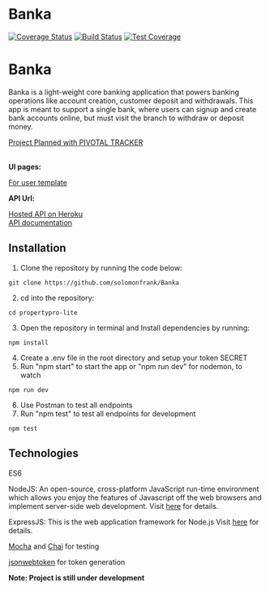 # Banka


[![Coverage Status](https://coveralls.io/repos/github/solomonfrank/UIs/badge.svg?branch=master)](https://coveralls.io/github/solomonfrank/UIs?branch=master)
[![Build Status](https://travis-ci.org/solomonfrank/Banka.svg?branch=develop)](https://travis-ci.org/solomonfrank/Banka)
[![Test Coverage](https://api.codeclimate.com/v1/badges/4f64cf77f364e5a76df5/test_coverage)](https://codeclimate.com/github/solomonfrank/UIs/test_coverage)


# Banka
Banka is a light-weight core banking application that powers banking operations like account
creation, customer deposit and withdrawals. This app is meant to support a single bank, where
users can signup and create bank accounts online, but must visit the branch to withdraw or
deposit money.


[Project Planned with PIVOTAL TRACKER](https://www.pivotaltracker.com/n/projects/2322743)

<br/><b>UI pages:</b>

[For user template](https://solomonfrank.github.io/Banka/)


<b>API Url:</b>

[Hosted API on Heroku](https://banka-api-app.herokuapp.com/)<br/>
[API documentation](https://banka-api-app.herokuapp.com/api-docs/)



## Installation

1.  Clone the repository by running the code below:
```shell
git clone https://github.com/solomonfrank/Banka
```
2.  cd into the repository:
```shell
cd propertypro-lite
```
3.  Open the repository in terminal and Install dependencies by running:
```shell
npm install
```
4.  Create a .env file in the root directory and setup your token SECRET
5.  Run "npm start" to start the app or "npm run dev" for nodemon, to watch
```shell
npm run dev
```
6.  Use Postman to test all endpoints
7.  Run "npm test" to test all endpoints  for development
```shell
npm test
```

## Technologies

ES6

NodeJS: An open-source, cross-platform JavaScript run-time environment which allows you enjoy the features of Javascript off the web browsers and implement server-side web development. Visit [here](https://nodejs.org/en/) for details.

ExpressJS: This is the web application framework for Node.js Visit [here](https://expressjs.com) for details.



[Mocha](https://mochajs.org/) and [Chai](https://www.chaijs.com/) for testing

[jsonwebtoken](https://www.npmjs.com/package/jsonwebtoken) for token generation

**Note: Project is still under development**
